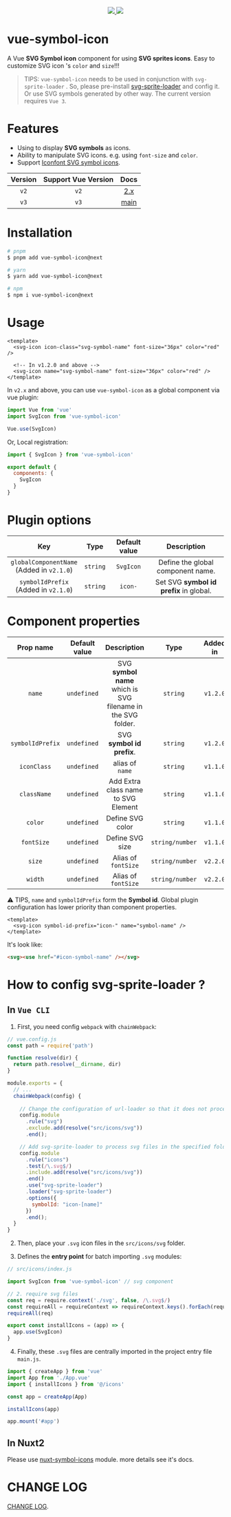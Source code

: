 <p align="center">
  <a href="https://www.npmjs.org/package/vue-symbol-icon">
    <img src="https://img.shields.io/npm/v/vue-symbol-icon.svg">
  </a>
  <a href="https://npmcharts.com/compare/vue-symbol-icon?minimal=true">
    <img src="https://img.shields.io/npm/dm/vue-symbol-icon.svg">
  </a>
  <br>
</p>


# vue-symbol-icon

A Vue **SVG Symbol icon** component for using **SVG sprites icons**. Easy to customize SVG icon 's `color` and `size`!!!

> TIPS:  `vue-symbol-icon` needs to be used in conjunction with `svg-sprite-loader` . So, please pre-install [svg-sprite-loader](https://github.com/JetBrains/svg-sprite-loader) and config it. Or use SVG symbols generated by other way.
> The current version requires `Vue 3`.

# Features

- Using to display **SVG symbols** as icons.
- Ability to manipulate SVG icons. e.g. using `font-size` and `color`.
- Support [Iconfont SVG symbol icons](https://www.iconfont.cn/).

| Version | Support Vue Version | Docs |
| :---: | :---: | :---: |
| `v2` | `v2` | [2.x](https://github.com/yisibell/vue-symbol-icon/tree/2.x) |
| `v3` | `v3` | [main](https://github.com/yisibell/vue-symbol-icon) |

# Installation

``` bash
# pnpm
$ pnpm add vue-symbol-icon@next

# yarn
$ yarn add vue-symbol-icon@next

# npm
$ npm i vue-symbol-icon@next
```

# Usage

``` vue
<template>
  <svg-icon icon-class="svg-symbol-name" font-size="36px" color="red" />

  <!-- In v1.2.0 and above -->
  <svg-icon name="svg-symbol-name" font-size="36px" color="red" />
</template>
```

In `v2.x` and above, you can use `vue-symbol-icon` as a global component via vue plugin:

```js
import Vue from 'vue'
import SvgIcon from 'vue-symbol-icon'

Vue.use(SvgIcon)
```

Or, Local registration:

```js
import { SvgIcon } from 'vue-symbol-icon'

export default {
  components: {
    SvgIcon
  }
}
```

# Plugin options

| Key | Type | Default value | Description |
| :---: | :---: | :---: | :---: |
| `globalComponentName` <br /> (Added in `v2.1.0`) | `string` | `SvgIcon` | Define the global component name. |
| `symbolIdPrefix` <br /> (Added in `v2.1.0`) | `string` | `icon-` | Set SVG **symbol id prefix** in global. |

# Component properties

| Prop name | Default value | Description | Type | Added in |
| :---: | :---: | :---: | :---: | :---: |
| `name` | `undefined` |   SVG **symbol name** which is SVG filename in the SVG folder.  | `string` | `v1.2.0` |
| `symbolIdPrefix` | `undefined` |   SVG **symbol id prefix**.  | `string` | `v1.2.0` |
| `iconClass` | `undefined` |   alias of `name` | `string` | `v1.1.0` |
| `className` | `undefined` |  Add Extra class name to SVG Element | `string` | `v1.1.0` |
| `color` | `undefined` | Define SVG color | `string` | `v1.1.0` |
| `fontSize` | `undefined` | Define SVG size  | `string/number` | `v1.1.0` |
| `size` | `undefined` | Alias of `fontSize`  | `string/number` | `v2.2.0` |
| `width` | `undefined` | Alias of `fontSize`  | `string/number` | `v2.2.0` |


:warning: TIPS,  `name` and `symbolIdPrefix` form the **Symbol id**. Global plugin configuration has lower priority than component properties.

```vue
<template>
  <svg-icon symbol-id-prefix="icon-" name="symbol-name" />
</template>
```

It's look like:

```html
<svg><use href="#icon-symbol-name" /></svg>
```

# How to config **svg-sprite-loader** ?

## In `Vue CLI`

1. First, you need config `webpack` with `chainWebpack`:

``` js
// vue.config.js
const path = require('path')

function resolve(dir) {
  return path.resolve(__dirname, dir)
}

module.exports = {
  // ...
  chainWebpack(config) {
    
    // Change the configuration of url-loader so that it does not process svg files used as icons in the specified folder
    config.module
      .rule("svg")
      .exclude.add(resolve("src/icons/svg"))
      .end();

    // Add svg-sprite-loader to process svg files in the specified folder
    config.module
      .rule("icons")
      .test(/\.svg$/)
      .include.add(resolve("src/icons/svg"))
      .end()
      .use("svg-sprite-loader")
      .loader("svg-sprite-loader")
      .options({
        symbolId: "icon-[name]"
      })
      .end();
  }
}
```

2. Then, place your `.svg` icon files in the `src/icons/svg` folder.

3. Defines the **entry point** for batch importing `.svg` modules:

``` js
// src/icons/index.js

import SvgIcon from 'vue-symbol-icon' // svg component

// 2. require svg files
const req = require.context('./svg', false, /\.svg$/)
const requireAll = requireContext => requireContext.keys().forEach(requireContext)
requireAll(req)

export const installIcons = (app) => {
  app.use(SvgIcon)
}
```

4. Finally, these `.svg` files are centrally imported in the project entry file `main.js`.

``` js
import { createApp } from 'vue'
import App from './App.vue'
import { installIcons } from '@/icons'

const app = createApp(App)

installIcons(app)

app.mount('#app')
```

## In Nuxt2

Please use [nuxt-symbol-icons](https://github.com/yisibell/nuxt-symbol-icons) module. more details see it's docs.

# CHANGE LOG

<a href="./CHANGELOG.md" target="_blank">CHANGE LOG</a>.
